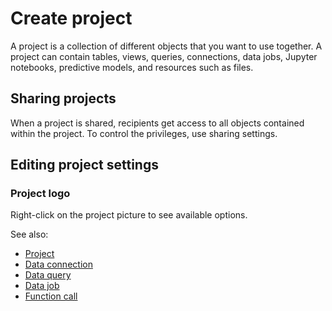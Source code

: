 <!-- TITLE: Create project -->
<!-- SUBTITLE: -->

# Create project

A project is a collection of different objects that you want to use together. A project can 
contain tables, views, queries, connections, data jobs, Jupyter notebooks, predictive models,
and resources such as files. 

## Sharing projects

When a project is shared, recipients get access to all objects contained within the project.
To control the privileges, use sharing settings.

## Editing project settings
  
### Project logo

Right-click on the project picture to see available options.   
 

See also: 
  
  * [Project](project.md)
  * [Data connection](../access/data-connection.md)
  * [Data query](../access/data-query.md)
  * [Data job](../access/data-job.md)
  * [Function call](functions/function-call.md)
